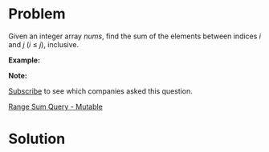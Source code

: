 
# Problem

Given an integer array _nums_, find the sum of the elements between indices
_i_ and _j_ (_i_ ≤ _j_), inclusive.

**Example:**  

**Note:**  

[Subscribe](/subscribe/) to see which companies asked this question.



[Range Sum Query - Mutable](https://leetcode.com/problems/range-sum-query-mutable)

# Solution



